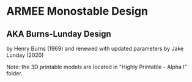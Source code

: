 # ARMEE Monostable Design
## AKA Burns-Lunday Design

by Henry Burns (1969) and renewed with updated parameters by Jake Lunday (2020)

Note: the 3D printable models are located in "Highly Printable - Alpha I" folder.
